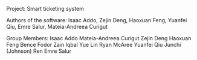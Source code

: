 Project:
Smart ticketing system

Authors of the software: 
Isaac Addo,
Zejin Deng,
Haoxuan Feng,
Yuanfei Qiu,
Emre Salur,
Mateia-Andreea Curigut

Group Members:
Isaac Addo
Mateia-Andreea Curigut
Zejin Deng
Haoxuan Feng
Bence Fodor
Zain Iqbal
Yue Lin
Ryan McAree
Yuanfei Qiu
Junchi (Johnson) Ren
Emre Salur
